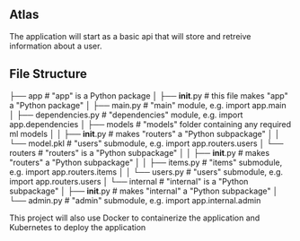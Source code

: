 ## Atlas

The application will start as a basic api that will store and retreive information about a user.


## File Structure


├── app                  # "app" is a Python package
│   ├── __init__.py      # this file makes "app" a "Python package"
│   ├── main.py          # "main" module, e.g. import app.main
│   ├── dependencies.py  # "dependencies" module, e.g. import app.dependencies
│   ├── models           # "models" folder containing any required ml models
│   │   ├── __init__.py  # makes "routers" a "Python subpackage"
│   │   └── model.pkl     # "users" submodule, e.g. import app.routers.users
│   └── routers          # "routers" is a "Python subpackage"
│   │   ├── __init__.py  # makes "routers" a "Python subpackage"
│   │   ├── items.py     # "items" submodule, e.g. import app.routers.items
│   │   └── users.py     # "users" submodule, e.g. import app.routers.users
│   └── internal         # "internal" is a "Python subpackage"
│       ├── __init__.py  # makes "internal" a "Python subpackage"
│       └── admin.py     # "admin" submodule, e.g. import app.internal.admin


This project will also use Docker to containerize the application and Kubernetes to deploy the application
